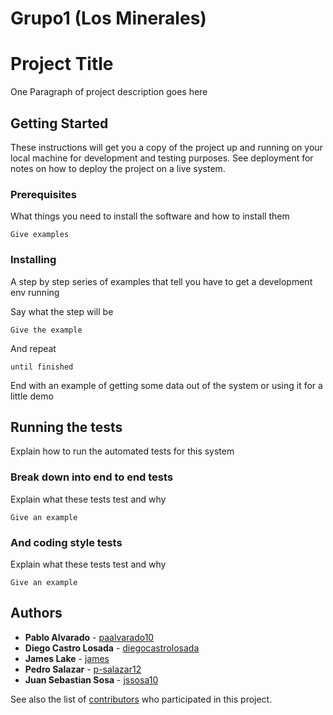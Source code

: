 # Grupo1 (Los Minerales)
# Project Title

One Paragraph of project description goes here

## Getting Started

These instructions will get you a copy of the project up and running on your local machine for development and testing purposes. See deployment for notes on how to deploy the project on a live system.

### Prerequisites

What things you need to install the software and how to install them

```
Give examples
```

### Installing

A step by step series of examples that tell you have to get a development env running

Say what the step will be

```
Give the example
```

And repeat

```
until finished
```

End with an example of getting some data out of the system or using it for a little demo

## Running the tests

Explain how to run the automated tests for this system

### Break down into end to end tests

Explain what these tests test and why

```
Give an example
```

### And coding style tests

Explain what these tests test and why

```
Give an example
```


## Authors

* **Pablo Alvarado** - [paalvarado10](https://github.com/paalvarado10)
* **Diego Castro Losada** - [diegocastrolosada](https://github.com/diegocastrolosada)
* **James Lake** - [james](https://github.com/jssosa10)
* **Pedro Salazar** - [p-salazar12](https://github.com/p-salazar12)
* **Juan Sebastian Sosa** - [jssosa10](https://github.com/jssosa10)

See also the list of [contributors](https://github.com/your/project/contributors) who participated in this project.
